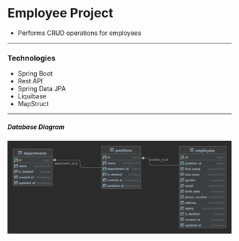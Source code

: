 # Employee Project

* Performs CRUD operations for employees

---

### Technologies

* Spring Boot
* Rest API
* Spring Data JPA
* Liquibase
* MapStruct

---

##### Database Diagram

![DatabaseDiagram.png](./assets/DatabaseDiagram.png)
